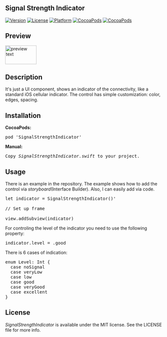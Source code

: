## Signal Strength Indicator

[![Version](https://img.shields.io/cocoapods/v/SignalStrengthIndicator.svg?style=flat)](http://cocoadocs.org/docsets/SignalStrengthIndicator)
[![License](https://img.shields.io/cocoapods/l/SignalStrengthIndicator.svg?style=flat)](http://cocoadocs.org/docsets/SignalStrengthIndicator)
[![Platform](https://img.shields.io/cocoapods/p/SignalStrengthIndicator.svg?style=flat)](http://cocoadocs.org/docsets/SignalStrengthIndicator)
[![CocoaPods](https://img.shields.io/cocoapods/dt/SignalStrengthIndicator.svg)](https://cocoapods.org/pods/SignalStrengthIndicator)
[![CocoaPods](https://img.shields.io/cocoapods/dm/SignalStrengthIndicator.svg)](https://cocoapods.org/pods/SignalStrengthIndicator)

## Preview

<img src="https://raw.github.com/maximbilan/SignalStrengthIndicator/master/test.gif" alt="preview text" width="100" height="60">

## Description

It's just a UI component, shows an indicator of the connectivity, like a standard iOS cellular indicator. The control has simple customization: color, edges, spacing.

## Installation

<b>CocoaPods:</b>
<pre>
pod 'SignalStrengthIndicator'
</pre>

<b>Manual:</b>
<pre>
Copy <i>SignalStrengthIndicator.swift</i> to your project.
</pre>

## Usage

There is an example in the repository. The example shows how to add the control via <i>storyboard</i>(Interface Builder). Also, I can easily add via code.
  
<pre>
let indicator = SignalStrengthIndicator()'

// Set up frame

view.addSubview(indicator)
</pre>

For controling the level of the indicator you need to use the following property:

<pre>
indicator.level = .good
</pre>

There is 6 cases of indication:

<pre>
enum Level: Int {
  case noSignal
  case veryLow
  case low
  case good
  case veryGood
  case excellent
}
</pre>

## License

<i>SignalStrengthIndicator</i> is available under the MIT license. See the LICENSE file for more info.
